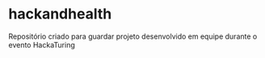 # hackandhealth
Repositório criado para guardar projeto desenvolvido em equipe durante o evento HackaTuring
